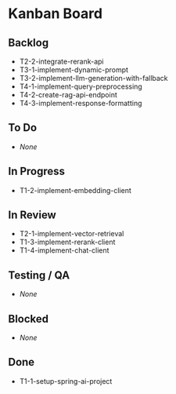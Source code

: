 # Kanban Board

## Backlog
- T2-2-integrate-rerank-api
- T3-1-implement-dynamic-prompt
- T3-2-implement-llm-generation-with-fallback
- T4-1-implement-query-preprocessing
- T4-2-create-rag-api-endpoint
- T4-3-implement-response-formatting

## To Do
- _None_

## In Progress
- T1-2-implement-embedding-client

## In Review
- T2-1-implement-vector-retrieval
- T1-3-implement-rerank-client
- T1-4-implement-chat-client

## Testing / QA
- _None_

## Blocked
- _None_

## Done
- T1-1-setup-spring-ai-project
